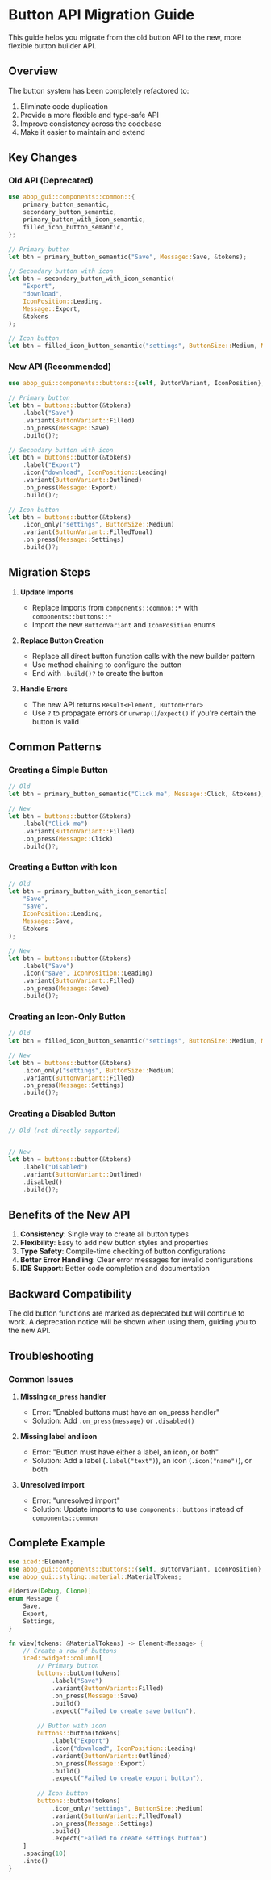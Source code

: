 # Button API Migration Guide

This guide helps you migrate from the old button API to the new, more flexible button builder API.

## Overview

The button system has been completely refactored to:

1. Eliminate code duplication
2. Provide a more flexible and type-safe API
3. Improve consistency across the codebase
4. Make it easier to maintain and extend

## Key Changes

### Old API (Deprecated)

```rust
use abop_gui::components::common::{
    primary_button_semantic,
    secondary_button_semantic,
    primary_button_with_icon_semantic,
    filled_icon_button_semantic,
};

// Primary button
let btn = primary_button_semantic("Save", Message::Save, &tokens);

// Secondary button with icon
let btn = secondary_button_with_icon_semantic(
    "Export", 
    "download", 
    IconPosition::Leading, 
    Message::Export, 
    &tokens
);

// Icon button
let btn = filled_icon_button_semantic("settings", ButtonSize::Medium, Message::Settings, &tokens);
```

### New API (Recommended)

```rust
use abop_gui::components::buttons::{self, ButtonVariant, IconPosition};

// Primary button
let btn = buttons::button(&tokens)
    .label("Save")
    .variant(ButtonVariant::Filled)
    .on_press(Message::Save)
    .build()?;

// Secondary button with icon
let btn = buttons::button(&tokens)
    .label("Export")
    .icon("download", IconPosition::Leading)
    .variant(ButtonVariant::Outlined)
    .on_press(Message::Export)
    .build()?;

// Icon button
let btn = buttons::button(&tokens)
    .icon_only("settings", ButtonSize::Medium)
    .variant(ButtonVariant::FilledTonal)
    .on_press(Message::Settings)
    .build()?;
```

## Migration Steps

1. **Update Imports**
   - Replace imports from `components::common::*` with `components::buttons::*`
   - Import the new `ButtonVariant` and `IconPosition` enums

2. **Replace Button Creation**
   - Replace all direct button function calls with the new builder pattern
   - Use method chaining to configure the button
   - End with `.build()?` to create the button

3. **Handle Errors**
   - The new API returns `Result<Element, ButtonError>`
   - Use `?` to propagate errors or `unwrap()`/`expect()` if you're certain the button is valid

## Common Patterns

### Creating a Simple Button

```rust
// Old
let btn = primary_button_semantic("Click me", Message::Click, &tokens);

// New
let btn = buttons::button(&tokens)
    .label("Click me")
    .variant(ButtonVariant::Filled)
    .on_press(Message::Click)
    .build()?;
```

### Creating a Button with Icon

```rust
// Old
let btn = primary_button_with_icon_semantic(
    "Save", 
    "save", 
    IconPosition::Leading, 
    Message::Save, 
    &tokens
);

// New
let btn = buttons::button(&tokens)
    .label("Save")
    .icon("save", IconPosition::Leading)
    .variant(ButtonVariant::Filled)
    .on_press(Message::Save)
    .build()?;
```

### Creating an Icon-Only Button

```rust
// Old
let btn = filled_icon_button_semantic("settings", ButtonSize::Medium, Message::Settings, &tokens);

// New
let btn = buttons::button(&tokens)
    .icon_only("settings", ButtonSize::Medium)
    .variant(ButtonVariant::Filled)
    .on_press(Message::Settings)
    .build()?;
```

### Creating a Disabled Button

```rust
// Old (not directly supported)


// New
let btn = buttons::button(&tokens)
    .label("Disabled")
    .variant(ButtonVariant::Outlined)
    .disabled()
    .build()?;
```

## Benefits of the New API

1. **Consistency**: Single way to create all button types
2. **Flexibility**: Easy to add new button styles and properties
3. **Type Safety**: Compile-time checking of button configurations
4. **Better Error Handling**: Clear error messages for invalid configurations
5. **IDE Support**: Better code completion and documentation

## Backward Compatibility

The old button functions are marked as deprecated but will continue to work. A deprecation notice will be shown when using them, guiding you to the new API.

## Troubleshooting

### Common Issues

1. **Missing `on_press` handler**
   - Error: "Enabled buttons must have an on_press handler"
   - Solution: Add `.on_press(message)` or `.disabled()`

2. **Missing label and icon**
   - Error: "Button must have either a label, an icon, or both"
   - Solution: Add a label (`.label("text")`), an icon (`.icon("name")`), or both

3. **Unresolved import**
   - Error: "unresolved import"
   - Solution: Update imports to use `components::buttons` instead of `components::common`

## Complete Example

```rust
use iced::Element;
use abop_gui::components::buttons::{self, ButtonVariant, IconPosition};
use abop_gui::styling::material::MaterialTokens;

#[derive(Debug, Clone)]
enum Message {
    Save,
    Export,
    Settings,
}

fn view(tokens: &MaterialTokens) -> Element<Message> {
    // Create a row of buttons
    iced::widget::column![
        // Primary button
        buttons::button(tokens)
            .label("Save")
            .variant(ButtonVariant::Filled)
            .on_press(Message::Save)
            .build()
            .expect("Failed to create save button"),
            
        // Button with icon
        buttons::button(tokens)
            .label("Export")
            .icon("download", IconPosition::Leading)
            .variant(ButtonVariant::Outlined)
            .on_press(Message::Export)
            .build()
            .expect("Failed to create export button"),
            
        // Icon button
        buttons::button(tokens)
            .icon_only("settings", ButtonSize::Medium)
            .variant(ButtonVariant::FilledTonal)
            .on_press(Message::Settings)
            .build()
            .expect("Failed to create settings button")
    ]
    .spacing(10)
    .into()
}
```
